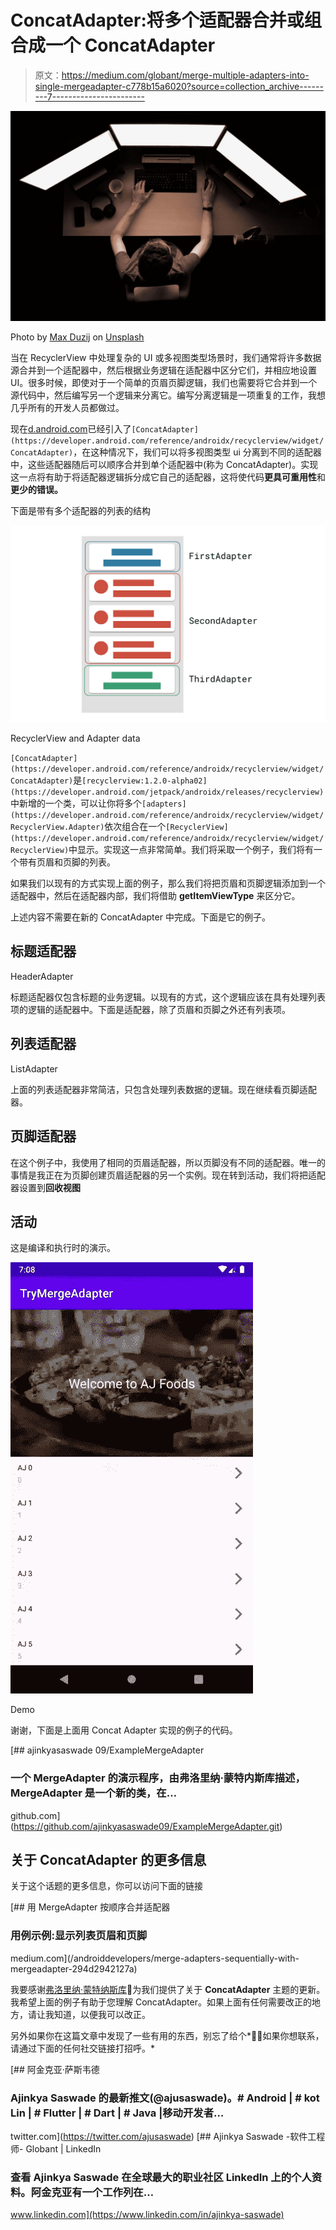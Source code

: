 # ConcatAdapter:将多个适配器合并或组合成一个 ConcatAdapter

> 原文：<https://medium.com/globant/merge-multiple-adapters-into-single-mergeadapter-c778b15a6020?source=collection_archive---------7----------------------->

![](img/02ce8fb338264bad51fe0b765eac2654.png)

Photo by [Max Duzij](https://unsplash.com/@max_duz?utm_source=medium&utm_medium=referral) on [Unsplash](https://unsplash.com?utm_source=medium&utm_medium=referral)

当在 RecyclerView 中处理复杂的 UI 或多视图类型场景时，我们通常将许多数据源合并到一个适配器中，然后根据业务逻辑在适配器中区分它们，并相应地设置 UI。很多时候，即使对于一个简单的页眉页脚逻辑，我们也需要将它合并到一个源代码中，然后编写另一个逻辑来分离它。编写分离逻辑是一项重复的工作，我想几乎所有的开发人员都做过。

现在[d.android.com](https://developer.android.com/)已经引入了`[ConcatAdapter](https://developer.android.com/reference/androidx/recyclerview/widget/ConcatAdapter)`，在这种情况下，我们可以将多视图类型 ui 分离到不同的适配器中，这些适配器随后可以顺序合并到单个适配器中(称为 ConcatAdapter)。实现这一点将有助于将适配器逻辑拆分成它自己的适配器，这将使代码**更具可重用性**和**更少的错误。**

下面是带有多个适配器的列表的结构

![](img/32a0904b5cc29ab727ce3f33e95f2c85.png)

RecyclerView and Adapter data

`[ConcatAdapter](https://developer.android.com/reference/androidx/recyclerview/widget/ConcatAdapter)`是`[recyclerview:1.2.0-alpha02](https://developer.android.com/jetpack/androidx/releases/recyclerview)`中新增的一个类，可以让你将多个`[adapters](https://developer.android.com/reference/androidx/recyclerview/widget/RecyclerView.Adapter)`依次组合在一个`[RecyclerView](https://developer.android.com/reference/androidx/recyclerview/widget/RecyclerView)`中显示。实现这一点非常简单。我们将采取一个例子，我们将有一个带有页眉和页脚的列表。

如果我们以现有的方式实现上面的例子，那么我们将把页眉和页脚逻辑添加到一个适配器中，然后在适配器内部，我们将借助 **getItemViewType** 来区分它。

上述内容不需要在新的 ConcatAdapter 中完成。下面是它的例子。

## 标题适配器

HeaderAdapter

标题适配器仅包含标题的业务逻辑。以现有的方式，这个逻辑应该在具有处理列表项的逻辑的适配器中。下面是适配器，除了页眉和页脚之外还有列表项。

## 列表适配器

ListAdapter

上面的列表适配器非常简洁，只包含处理列表数据的逻辑。现在继续看页脚适配器。

## 页脚适配器

在这个例子中，我使用了相同的页眉适配器，所以页脚没有不同的适配器。唯一的事情是我正在为页脚创建页眉适配器的另一个实例。现在转到活动，我们将把适配器设置到**回收视图**

## 活动

这是编译和执行时的演示。

![](img/d99c3a1aac60d9380b6519b501fca8b1.png)

Demo

谢谢，下面是上面用 Concat Adapter 实现的例子的代码。

[](https://github.com/ajinkyasaswade09/ExampleMergeAdapter.git) [## ajinkyasaswade 09/ExampleMergeAdapter

### 一个 MergeAdapter 的演示程序，由弗洛里纳·蒙特内斯库描述，MergeAdapter 是一个新的类，在…

github.com](https://github.com/ajinkyasaswade09/ExampleMergeAdapter.git) 

## 关于 ConcatAdapter 的更多信息

关于这个话题的更多信息，你可以访问下面的链接

[](/androiddevelopers/merge-adapters-sequentially-with-mergeadapter-294d2942127a) [## 用 MergeAdapter 按顺序合并适配器

### 用例示例:显示列表页眉和页脚

medium.com](/androiddevelopers/merge-adapters-sequentially-with-mergeadapter-294d2942127a) 

我要感谢[弗洛里纳·蒙特纳斯库](https://medium.com/u/d5885adb1ddf?source=post_page-----c778b15a6020--------------------------------)🙏为我们提供了关于 **ConcatAdapter** 主题的更新。我希望上面的例子有助于您理解 ConcatAdapter。如果上面有任何需要改正的地方，请让我知道，以便我可以改正。

另外如果你在这篇文章中发现了一些有用的东西，别忘了给个*👏🏼如果你想联系，请通过下面的任何社交链接打招呼。*

[](https://twitter.com/ajusaswade) [## 阿金克亚·萨斯韦德

### Ajinkya Saswade 的最新推文(@ajusaswade)。# Android | # kot Lin | # Flutter | # Dart | # Java |移动开发者…

twitter.com](https://twitter.com/ajusaswade) [](https://www.linkedin.com/in/ajinkya-saswade) [## Ajinkya Saswade -软件工程师- Globant | LinkedIn

### 查看 Ajinkya Saswade 在全球最大的职业社区 LinkedIn 上的个人资料。阿金克亚有一个工作列在…

www.linkedin.com](https://www.linkedin.com/in/ajinkya-saswade)